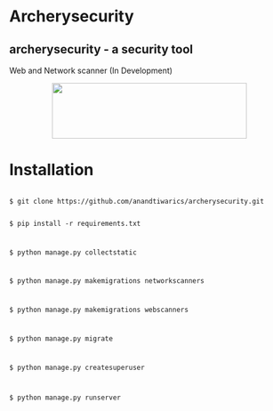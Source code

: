 Archerysecurity
=================

## archerysecurity - a security tool
Web and Network scanner (In Development)

<p align="center">
  <img width="350" height="100" src="https://raw.githubusercontent.com/anandtiwarics/archerysecurity/master/archerysecurity/static/photo.png">
</p>

# Installation
<code>
$ git clone https://github.com/anandtiwarics/archerysecurity.git

$ pip install -r requirements.txt

$ python manage.py collectstatic

$ python manage.py makemigrations networkscanners

$ python manage.py makemigrations webscanners

$ python manage.py migrate

$ python manage.py createsuperuser

$ python manage.py runserver
</code>